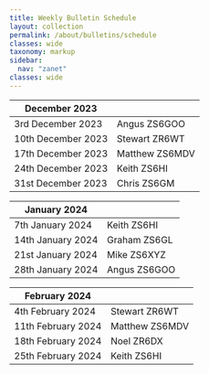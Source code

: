 ```yaml
---
title: Weekly Bulletin Schedule
layout: collection
permalink: /about/bulletins/schedule
classes: wide
taxonomy: markup
sidebar:
  nav: "zanet"
classes: wide
---
```


|December 2023||
|-------|-------|
|3rd December 2023	|Angus ZS6GOO|
|10th December 2023|	Stewart ZR6WT|
|17th December 2023|	Matthew ZS6MDV|
|24th December 2023|	Keith ZS6HI|
|31st December 2023|	Chris ZS6GM|

|January 2024||
|-------|-------|
|7th January 2024	| Keith ZS6HI|
|14th January 2024|	Graham ZS6GL|
|21st January 2024|	Mike ZS6XYZ|
|28th January 2024|	Angus ZS6GOO|

|February 2024||
|-------|-------|
|4th February 2024	| Stewart ZR6WT|
|11th February 2024|	Matthew ZS6MDV|
|18th February 2024|	Noel ZR6DX|
|25th February 2024|	Keith ZS6HI|
 

